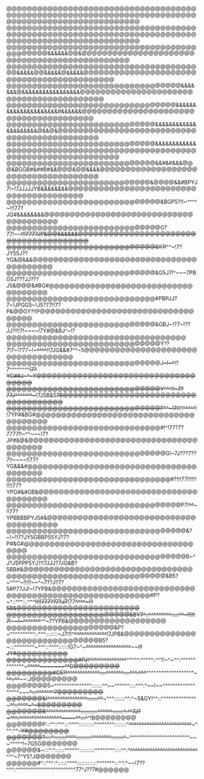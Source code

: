 @@@@@@@@@@@@@@@@@@@@@@@@@@@@@@@@@@@@@@@@@@@@@@@@@@@@@@@@@@@@@@@@@@@@@@@@@@@@@@@@@@@@@@@@@@@@@@@@@@@@
@@@@@@@@@@@@@@@@@@@@@@@@@@@@@@@@@@@@@@@@@@@@@@@@@@@@@@@@@@@@@@@@@@@@@@@@@@@@@@@@@@@@@@@@@@@@@@@@@@@@
@@@@@@@@@@@@@@@@@@@@@@@@@@@@@@@@@@@@@@@@@@@@@&&&&&&@@&@@@@@@@@@@@@@@@@@@@@@@@@@@@@@@@@@@@@@@@@@@@@@@
@@@@@@@@@@@@@@@@@@@@@@@@@@@@@@@@@@@@@@@&&&&&@@&&&&&@&&&&&@@@@@@@@@@@@@@@@@@@@@@@@@@@@@@@@@@@@@@@@@@@
@@@@@@@@@@@@@@@@@@@@@@@@@@@@@@@@@@&&&&&&&@&&&&&&&&&&&&&&&&&@@@@@@@@@@@@@@@@@@@@@@@@@@@@@@@@@@@@@@@@@
@@@@@@@@@@@@@@@@@@@@@@@@@@@@@@@@@&&&&&&&&&&&&&&&&&&&&&#&&&&&&@@@@@@@@@@@@@@@@@@@@@@@@@@@@@@@@@@@@@@@
@@@@@@@@@@@@@@@@@@@@@@@@@@@@@&&&&&&&&&&&&&&&&&&&&&@&&@&@@@@@@@@@@@@@@@@@@@@@@@@@@@@@@@@@@@@@@@@@@@@@
@@@@@@@@@@@@@@@@@@@@@@@@@@@@@&&&&&&&&&&&&@@@@@@@@@@@@@@@@@@@@@@@@@@@@@@@@@@@@@@@@@@@@@@@@@@@@@@@@@@@
@@@@@@@@@@@@@@@@@@@@@@@@@@@@@&&#&#&&&@@@&BGGB#&##B#&&@@@&@@&&&&@@@@@@@@@@@@@@@@@@@@@@@@@@@@@@@@@@@@@
@@@@@@@@@@@@@@@@@@@@@@@@@@@@&@@@@&&#BPYJ7!~!7JJJJJYB&&&&&&&&@@@@@@@@@@@@@@@@@@@@@@@@@@@@@@@@@@@@@@@@
@@@@@@@@@@@@@@@@@@@@@@@@@@@@@@&BGP5?!!~^^^^~!!!77?JG#&&&&&&&&@@@@@@@@@@@@@@@@@@@@@@@@@@@@@@@@@@@@@@@
@@@@@@@@@@@@@@@@@@@@@@@@@@@@@@G?77!~~~~~~~~!!!7777JP&@@&&&&&&@@@@@@@@@@@@@@@@@@@@@@@@@@@@@@@@@@@@@@@
@@@@@@@@@@@@@@@@@@@@@@@@@@@@@&Y7!~~~~~~^^~!7?JY55J??YG&@&&&@@@@@@@@@@@@@@@@@@@@@@@@@@@@@@@@@@@@@@@@@
@@@@@@@@@@@@@@@@@@@@@@@@@@@@@&G5J7!^~~~7PBG5J???JJ???J5&@@@&#BG#@@@@@@@@@@@@@@@@@@@@@@@@@@@@@@@@@@@@
@@@@@@@@@@@@@@@@@@@@@@@@@@@@@#PBPJJ?7~!JPGG5~!J5?77!!7?P&@@GY?!!P@@@@@@@@@@@@@@@@@@@@@@@@@@@@@@@@@@@
@@@@@@@@@@@@@@@@@@@@@@@@@@@@@&GBJ~!?7~!??JJ?!!!7!~~~~!7Y#@&BJ^~!?@@@@@@@@@@@@@@@@@@@@@@@@@@@@@@@@@@@
@@@@@@@@@@@@@@@@@@@@@@@@@@@@@@Y??7!7~!777~!~~~^^^^~~!!7JG&&#7^^~5@@@@@@@@@@@@@@@@@@@@@@@@@@@@@@@@@@@
@@@@@@@@@@@@@@@@@@@@@@@@@@@@@@J~~~!~^~~!?7^^^^^^^^~~!7?YG##J~^~Y@@@@@@@@@@@@@@@@@@@@@@@@@@@@@@@@@@@@
@@@@@@@@@@@@@@@@@@@@@@@@@@@@@@Y^^^!!~7?77J^^^^^^^~~~!7J5B&5~~7B@@@@@@@@@@@@@@@@@@@@@@@@@@@@@@@@@@@@@
@@@@@@@@@@@@@@@@@@@@@@@@@@@@@@P^^~!7!!~~!!~~^^^^^~~!!7YP#&BG#@@@@@@@@@@@@@@@@@@@@@@@@@@@@@@@@@@@@@@@
@@@@@@@@@@@@@@@@@@@@@@@@@@@@@@#!^!77?7?7777!!~^^~~~!7?JP#&@&@@@@@@@@@@@@@@@@@@@@@@@@@@@@@@@@@@@@@@@@
@@@@@@@@@@@@@@@@@@@@@@@@@@@@@@@G!~7J???7??7!!~~~~!!77?YG&&&#@@@@@@@@@@@@@@@@@@@@@@@@@@@@@@@@@@@@@@@@
@@@@@@@@@@@@@@@@@@@@@@@@@@@@@@@@#?!!!77!!!!!!!!!!77?YPG#&#GB&@@@@@@@@@@@@@@@@@@@@@@@@@@@@@@@@@@@@@@@
@@@@@@@@@@@@@@@@@@@@@@@@@@@@@@@@@@P7!~~^^~~~!!77?YPBBBBPYJ5#&@@@@@@@@@@@@@@@@@@@@@@@@@@@@@@@@@@@@@@@
@@@@@@@@@@@@@@@@@@@@@@@@@@@@@@@@@@@&?~!~!!7?JY5GBBP55YJ?7?P#&G#@@@@@@@@@@@@@@@@@@@@@@@@@@@@@@@@@@@@@
@@@@@@@@@@@@@@@@@@@@@@@@@@@@@@@@@@@B~^J?J5PPP5YJ?!!7JJJ?7JG&B?5BB#&@@@@@@@@@@@@@@@@@@@@@@@@@@@@@@@@@
@@@@@@@@@@@@@@@@@@@@@@@@@@@@@@@&B5?~^^^^~!!!!!~~^~7??J?7?5#P77JJ!~!7YPB&@@@@@@@@@@@@@@@@@@@@@@@@@@@@
@@@@@@@@@@@@@@@@@@@@@@@@@@@@#P?~^::^^^:::^^^~~!!!!777??7?J7~~!77~~^^^^~!?5B&@@@@@@@@@@@@@@@@@@@@@@@@
@@@@@@@@@@@@@@@@@@@@@@@@&BY7^::^^^^^^^^^:::::^^~!!!!!7!~~~~~~!~^^^^^^^~~^^~7?YPB&@@@@@@@@@@@@@@@@@@@
@@@@@@@@@@@@@@@@@@@@@&P?~^^^^^^^^^^::^^^::::::::~J7!!!^~~~~~~^^^^^^^^^^~~^^^~~~~!7JPB&@@@@@@@@@@@@@@
@@@@@@@@@@@@@@@@@@B5?~:::^^^^^^^^~^^^::^^^^::::::!G7~^~~~^^^^^^^^^^^^^^~~~~^^^^~~~~~~!?JY#@@@@@@@@@@
@@@@@@@@@@@@@@#PJ!^^^^^^^^^^^^^^^~~^^^^^:^^^^^::^^!!~^~^^:^^^^^^^^^^^^^~~~~~^^^^^~~~~~~~^^G@@@@@@@@@
@@@@@@@@@#G5?!^^^^^^^^^^^^^::::^^~~^^^^^::::^^^:^^^~~^^^^^^^^^^^^^^^^^^^~~~~~^^::^^~~~~~~:J@@@@@@@@@
@@@@@@@@5~^^^^^^^^^^^^^^^:::::::^^~~^^^^^^::::^^^:^~~!~~^^^^^^^^^^^^^^^^^^~~~~~^:::^^^^^^^7@@@@@@@@@
@@@@@@@&!^^^^^^^^^^^^^^^^:::::::^^~~~^^^:::::::^^:^~5&GY!^^::^^^^^^^^^^^^^^~~~~~^^::^^^^~^~B@@@@@@@@
@@@@@@@B^^^^^^^^^^^^^^:::::::::::^^~~^^^^:::::::^:^^7J?~^^^:^^^^^^^^^^^^^^^^^~~~~^^:::^~~^!B@@@@@@@@
@@@@@@@P:::^^:^^^:::^^^^::::::::::^^^^^^^^::::::::^~~^^^^^^^^^^^^^^^^^^^^^^^^^~~~^^^:^^~~~Y#@@@@@@@@
@@@@@@@?::::^::::::::^^^^::::::::::^^^^^^^^::::::::^~~~^^^^^^^^^^^^^^^^^^^^^^^^~~~^^^^^!~7G5G@@@@@@@
@@@@@@&~:::^:^::::::^^^^^^::::::::::^^^^^^^^::::^^:^~~^^^^^^^^^^^^^^^^^^^^^^^^^^^~~^^^~7^Y5?J@@@@@@@
@@@@@@#^::^^^:^::::::^^^^:::::::::::::^^^^^^^:::^^:^~~!7??^^^:^^^^^^^^^^^^^^^^^^^^^^^^77^J??7#@@@@@@
